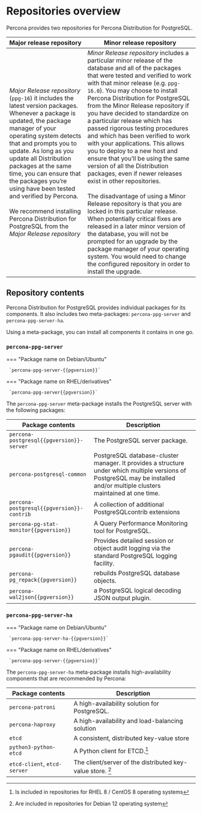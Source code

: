 # Repositories overview

Percona provides two repositories for Percona Distribution for PostgreSQL. 

| Major release repository | Minor release repository | 
| ------------------------ | ------------------------ | 
| *Major Release repository* (`ppg-16`) it includes the latest version packages. Whenever a package is updated, the package manager of your operating system detects that and prompts you to update. As long as you update all Distribution packages at the same time, you can ensure that the packages you’re using have been tested and verified by Percona. <br><br> We recommend installing Percona Distribution for PostgreSQL from the *Major Release repository*| *Minor Release repository* includes a particular minor release of the database and all of the packages that were tested and verified to work with that minor release (e.g. `ppg-16.0`). You may choose to install Percona Distribution for PostgreSQL from the Minor Release repository if you have decided to standardize on a particular release which has passed rigorous testing procedures and which has been verified to work with your applications. This allows you to deploy to a new host and ensure that you’ll be using the same version of all the Distribution packages, even if newer releases exist in other repositories. <br> <br> The disadvantage of using a Minor Release repository is that you are locked in this particular release. When potentially critical fixes are released in a later minor version of the database, you will not be prompted for an upgrade by the package manager of your operating system. You would need to change the configured repository in order to install the upgrade.|

## Repository contents

Percona Distribution for PostgreSQL provides individual packages for its components. It also includes two meta-packages: `percona-ppg-server` and `percona-ppg-server-ha`.

Using a meta-package, you can install all components it contains in one go.

### `percona-ppg-server`

=== "Package name on Debian/Ubuntu"

     `percona-ppg-server-{{pgversion}}`

=== "Package name on RHEL/derivatives"

     `percona-ppg-server{{pgversion}}`

The `percona-ppg-server` meta-package installs the PostgreSQL server with the following packages:

| Package contents | Description                             |  
| ---------------- | --------------------------------------- | 
| `percona-postgresql{{pgversion}}-server` | The PostgreSQL server package. |
| `percona-postgresql-common` | PostgreSQL database-cluster manager. It provides a structure under which multiple versions of PostgreSQL may be installed and/or multiple clusters maintained at one time.|
| `percona-postgresql{{pgversion}}-contrib` | A collection of additional PostgreSQLcontrib extensions | 
| `percona-pg-stat-monitor{{pgversion}}` | A Query Performance Monitoring tool for PostgreSQL. | 
| `percona-pgaudit{{pgversion}}` | Provides detailed session or object audit logging via the standard PostgreSQL logging facility. | 
| `percona-pg_repack{{pgversion}}`| rebuilds PostgreSQL database objects.| 
| `percona-wal2json{{pgversion}}` | a PostgreSQL logical decoding JSON output plugin.|


### `percona-ppg-server-ha`

=== "Package name on Debian/Ubuntu"

     `percona-ppg-server-ha-{{pgversion}}`

=== "Package name on RHEL/derivatives"

     `percona-ppg-server-{{pgversion}}`

The `percona-ppg-server-ha` meta-package installs high-availability components that are recommended by Percona:

| Package contents | Description                             |  
| ---------------- | --------------------------------------- | 
| `percona-patroni`| A high-availability solution for PostgreSQL. | 
| `percona-haproxy`| A high-availability and load-balancing solution |
| `etcd`           | A consistent, distributed key-value store | 
| `python3-python-etcd` | A Python client for ETCD.[^1] |
| `etcd-client`, `etcd-server` | The client/server of the distributed key-value store. [^2]| 



[^1]: Is included in repositories for RHEL 8 / CentOS 8 operating systems
[^2]: Are included in repositories for Debian 12 operating system